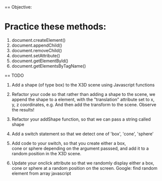 == Objective:

# Practice these methods:

1. document.createElement()
2. document.appendChild()
3. document.removeChild()
4. document.setAttribute()
5. document.getElementById()
6. document.getElementsByTagName()

== TODO

1. Add a shape (of type box) to the X3D scene using Javascript functions

2. Refactor your code so that rather than adding a shape to
the scene, we append the shape to a <transform> element, with
the "translation" attribute set to x, y, z coordinates, e.g.
<transform translation="1 2 3"></transform>
And then add the transform to the scene. Observe the results!

3. Refactor your addShape function, so that we can pass a string called shape

4. Add a switch statement so that we detect one of 'box', 'cone', 'sphere'

5. Add code to your switch, so that you create either a box,\
cone or sphere depending on the argument passsed, and add it
to a random position in the X3D scene.

6. Update your onclick attribute so that we randomly display
either a box, cone or sphere at a random position on the
screen. Google: find random element from array javascript